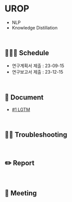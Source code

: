 # UROP
- NLP
- Knowledge Distillation

<br>

## 🏃🏻‍♀️ Schedule
- 연구계획서 제출 : 23-09-15 
- 연구보고서 제출 : 23-12-15

<br>

## 📘 Document
- [#1 LGTM](https://velog.io/@yun_haaaa/%EB%85%BC%EB%AC%B8-%EC%9D%BD%EA%B8%B0-1-LGTM)

<br>

## 👊🏻 Troubleshooting


<br>

## ✏️ Report


<br>

## 💬 Meeting


<br>
